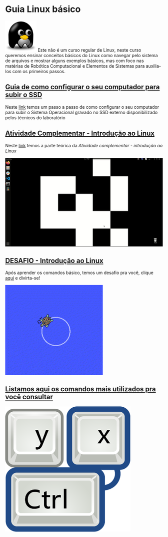 
# Guia Linux básico 

<img src="/img/linuxs.png" width="100" height="100">       Este não é um curso regular de Linux, neste curso queremos ensinar conceitos básicos do Linux como navegar pelo sistema de arquivos e mostrar alguns exemplos básicos, mas com foco nas matérias de Robótica Computacional e Elementos de Sistemas para auxilia-los com os primeiros passos.    




## [Guia de como configurar o seu computador para subir o SSD ](https://github.com/Insper/404/tree/master/tutoriais/Boot_SSD_Config_BIOS)




Neste [link](https://github.com/Insper/404/tree/master/tutoriais/Boot_SSD_Config_BIOS) temos um passo a passo de como configurar o seu computador para subir o Sistema Operacional gravado no SSD externo disponibilizado pelos técnicos do laboratório




## [Atividade Complementar - Introdução ao Linux](https://github.com/liciascl/Linuxbasico/blob/master/atividade_complementar.md)




Neste [link](https://github.com/liciascl/Linuxbasico/blob/master/atividade_complementar.md) temos a parte teórica da *Atividade complementar - introdução ao Linux*

![aula](/img/aula.gif)



## [DESAFIO - Introdução ao Linux](https://github.com/liciascl/Linuxbasico/blob/master/desafio.md)


Após aprender os comandos básico, temos um desafio pra você, clique [aqui](https://github.com/liciascl/Linuxbasico/blob/master/desafio.md) e divirta-se!



![roda_roda](/img/roda_roda.gif)


## [Listamos aqui os comandos mais utilizados pra você consultar](https://github.com/liciascl/Linuxbasico/blob/master/colinha.md)


<img src="/img/atalhos.png" width="400" height="400">

